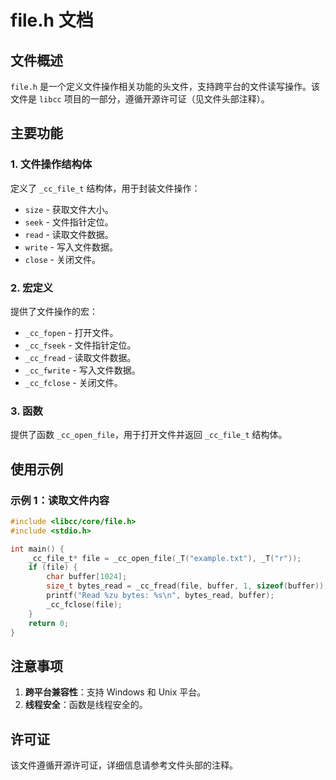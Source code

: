 # file.h 文档

## 文件概述
`file.h` 是一个定义文件操作相关功能的头文件，支持跨平台的文件读写操作。该文件是 `libcc` 项目的一部分，遵循开源许可证（见文件头部注释）。

## 主要功能

### 1. 文件操作结构体
定义了 `_cc_file_t` 结构体，用于封装文件操作：
- `size` - 获取文件大小。
- `seek` - 文件指针定位。
- `read` - 读取文件数据。
- `write` - 写入文件数据。
- `close` - 关闭文件。

### 2. 宏定义
提供了文件操作的宏：
- `_cc_fopen` - 打开文件。
- `_cc_fseek` - 文件指针定位。
- `_cc_fread` - 读取文件数据。
- `_cc_fwrite` - 写入文件数据。
- `_cc_fclose` - 关闭文件。

### 3. 函数
提供了函数 `_cc_open_file`，用于打开文件并返回 `_cc_file_t` 结构体。

## 使用示例

### 示例 1：读取文件内容
```c
#include <libcc/core/file.h>
#include <stdio.h>

int main() {
    _cc_file_t* file = _cc_open_file(_T("example.txt"), _T("r"));
    if (file) {
        char buffer[1024];
        size_t bytes_read = _cc_fread(file, buffer, 1, sizeof(buffer));
        printf("Read %zu bytes: %s\n", bytes_read, buffer);
        _cc_fclose(file);
    }
    return 0;
}
```

## 注意事项
1. **跨平台兼容性**：支持 Windows 和 Unix 平台。
2. **线程安全**：函数是线程安全的。

## 许可证
该文件遵循开源许可证，详细信息请参考文件头部的注释。